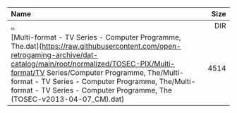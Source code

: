 |Name|Size|
|:---|---:|
|[..](../index.html)|DIR|
|[Multi-format - TV Series - Computer Programme, The.dat](https://raw.githubusercontent.com/open-retrogaming-archive/dat-catalog/main/root/normalized/TOSEC-PIX/Multi-format/TV Series/Computer Programme, The/Multi-format - TV Series - Computer Programme, The/Multi-format - TV Series - Computer Programme, The (TOSEC-v2013-04-07_CM).dat)|4514|
